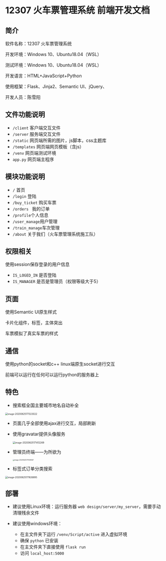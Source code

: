 # 12307 火车票管理系统 前端开发文档

## 简介

软件名称：12307 火车票管理系统

开发环境：Windows 10、Ubuntu18.04（WSL）

测试环境：Windows 10、Ubuntu18.04（WSL）

开发语言：HTML+JavaScript+Python

使用框架：Flask、Jinja2、Semantic UI、jQuery、

开发人员：陈雪阳

## 文件功能说明

- `/client` 客户端交互文件
- `/server` 服务端交互文件
- `/static` 网页端所需的图片，js脚本，css主题库
- `/templates` 网页端网页模板（含js）
- `/venv` 网页端测试环境
- `app.py` 网页端主程序

## 模块功能说明

- `/` 首页
- `/login` 登陆
- `/buy_ticket` 购买车票
- `/orders ` 我的订单
- `/profile`个人信息
- `/user_manage`用户管理
- `/train_manage`车次管理
- `/about`  关于我们（火车票管理系统施工队）

## 权限相关

使用session保存登录的用户信息

- `IS_LOGED_IN` 是否登陆
- `IS_MANAGER` 是否是管理员（权限等级大于5）

## 页面

使用Semantic UI原生样式

卡片化组件，标签，主体突出

车票模拟了真实车票的样式

## 通信

使用python的socket和c++ linux端原生socket进行交互

前端可以运行在任何可以运行python的服务器上

## 特色

- 搜索框全国主要城市地名自动补全

<img src="C:\Users\Anoxiacxy\AppData\Roaming\Typora\typora-user-images\image-20200625171323022.png" alt="image-20200625171323022" style="zoom:50%;" />

- 页面几乎全部使用ajax进行交互，局部刷新

- 使用gravatar提供头像服务

  <img src="C:\Users\Anoxiacxy\AppData\Roaming\Typora\typora-user-images\image-20200625171412269.png" alt="image-20200625171412269" style="zoom:50%;" />

- 管理员终端——为所欲为

  <img src="C:\Users\Anoxiacxy\AppData\Roaming\Typora\typora-user-images\image-20200625171509587.png" alt="image-20200625171509587" style="zoom:33%;" />

- 标签式订单分类搜索

<img src="C:\Users\Anoxiacxy\AppData\Roaming\Typora\typora-user-images\image-20200625171926895.png" alt="image-20200625171926895" style="zoom:50%;" />

## 部署

- 建议使用Linux环境：运行服务器 `web design/server/my_server`，需要手动清理残余文件

- 建议使用windows环境：
  - 在主文件夹下运行 `/venv/Script/active` 进入虚拟环境
  - 确保 `python` 已安装
  - 在主文件夹下直接使用 `flask run`
  - 访问 `local_host:5000`